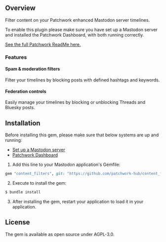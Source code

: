 ## Overview

Filter content on your Patchwork enhanced Mastodon server timelines.

To enable this plugin please make sure you have set up a Mastodon server and installed the Patchwork Dashboard, with both running correctly.

[See the full Patchwork ReadMe here.](https://github.com/patchwork-hub/patchwork_dashboard/blob/main/README.md)

### Features

#### Spam & moderation filters
Filter your timelines by blocking posts with defined hashtags and keywords.


#### Federation controls
Easily manage your timelines by blocking or unblocking Threads and Bluesky posts.

## Installation

Before installing this gem, please make sure that below systems are up and running:
- [Set up a Mastodon server](https://docs.joinmastodon.org/admin/install/)
- [Patchwork Dashboard](https://github.com/patchwork-hub/patchwork_dashboard/blob/main/README.md)

1. Add this line to your Mastodon application's Gemfile:

```ruby
gem "content_filters", git: "https://github.com/patchwork-hub/content_filters"
```

2. Execute to install the gem:
```bash
$ bundle install
```

3. After installing the gem, restart your application to load it in your application.

## License
The gem is available as open source under AGPL-3.0.
